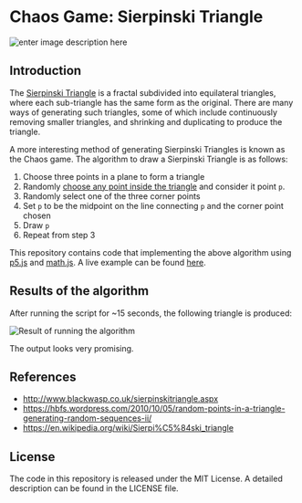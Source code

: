 # Chaos Game: Sierpinski Triangle
![enter image description here](https://i.imgur.com/cMl3EVm.png)
## Introduction
The [Sierpinski Triangle](https://en.wikipedia.org/wiki/Sierpi%C5%84ski_triangle) is a fractal subdivided into equilateral triangles, where each sub-triangle has the same form as the original. There are many ways of generating such triangles, some of which include continuously removing smaller triangles, and shrinking and duplicating to produce the triangle.

A more interesting method of generating Sierpinski Triangles is known as the Chaos game. The algorithm to draw a Sierpinski Triangle is as follows:

1. Choose three points in a plane to form a triangle
2. Randomly [choose any point inside the triangle](https://hbfs.wordpress.com/2010/10/05/random-points-in-a-triangle-generating-random-sequences-ii/) and consider it point `p`.
3. Randomly select one of the three corner points
4. Set `p` to be the midpoint on the line connecting `p` and the corner point chosen
5. Draw `p`
6. Repeat from step 3

This repository contains code that implementing the above algorithm using [p5.js](https://p5js.org/) and [math.js](https://mathjs.org/). A live example can be found [here](https://editor.p5js.org/leonrode/sketches/Em7nY-9eW).

## Results of the algorithm

After running the script for ~15 seconds, the following triangle is produced:

![Result of running the algorithm](https://i.imgur.com/emZr4HU.png)

The output looks very promising.

## References
* http://www.blackwasp.co.uk/sierpinskitriangle.aspx
* https://hbfs.wordpress.com/2010/10/05/random-points-in-a-triangle-generating-random-sequences-ii/
* https://en.wikipedia.org/wiki/Sierpi%C5%84ski_triangle


## License

The code in this repository is released under the MIT License. A detailed description can be found in the LICENSE file.
